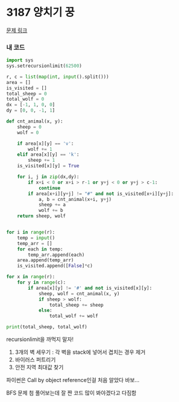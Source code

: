 # 3187 양치기 꿍

[문제 링크](https://www.acmicpc.net/problem/3187)

### 내 코드
```python
import sys
sys.setrecursionlimit(62500)

r, c = list(map(int, input().split()))
area = []
is_visited = []
total_sheep = 0
total_wolf = 0
dx = [-1, 1, 0, 0]
dy = [0, 0, -1, 1]

def cnt_animal(x, y):
    sheep = 0
    wolf = 0

    if area[x][y] == 'v':
        wolf += 1
    elif area[x][y] == 'k':
        sheep += 1
    is_visited[x][y] = True

    for i, j in zip(dx,dy):
        if x+i < 0 or x+i > r-1 or y+j < 0 or y+j > c-1:
            continue
        if area[x+i][y+j] != "#" and not is_visited[x+i][y+j]:
            a, b = cnt_animal(x+i, y+j)
            sheep += a
            wolf += b
    return sheep, wolf


for i in range(r):
    temp = input()
    temp_arr = []
    for each in temp:
        temp_arr.append(each)
    area.append(temp_arr)
    is_visited.append([False]*c)

for x in range(r):
    for y in range(c):
        if area[x][y] != '#' and not is_visited[x][y]:
            sheep, wolf = cnt_animal(x, y)
            if sheep > wolf:
                total_sheep += sheep
            else:
                total_wolf += wolf

print(total_sheep, total_wolf)
```

recursionlimit을 까먹지 말자!

1. 3개의 벽 세우기 : 각 벽을 stack에 넣어서 겹치는 경우 제거
2. 바이러스 퍼트리기
3. 안전 지역 최대값 찾기

파이썬은 Call by object reference인걸 처음 알았다 바보…

BFS 문제 첨 풀어보는데 잘 짠 코드 많이 봐야겠다고 다짐함